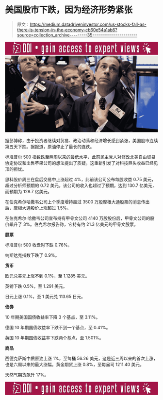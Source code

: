 # 美国股市下跌，因为经济形势紧张

> 原文：<https://medium.datadriveninvestor.com/us-stocks-fall-as-there-is-tension-in-the-economy-cb60e54a1ab6?source=collection_archive---------35----------------------->

[![](img/cc00dd13e56daef96ac397adc569b942.png)](http://www.track.datadriveninvestor.com/ExpertRi160px)![](img/5f124892ddc660182573db345fe74496.png)

据彭博称，由于投资者继续对贸易、政治动荡和经济增长感到紧张，美国股市连续第五天下跌。据报道，原油停止了最长的连跌。

标准普尔 500 指数跌至两周以来的最低水平，此前民主党人对修改北美自由贸易协定协议和出售苹果公司的想法提出了质疑。这重新引发了对科技巨头收益已经见顶的担忧。

思科股价周三在盘后交易中上涨超过 4%，此前该公司公布每股收益 0.75 美元，超过分析师预期的 0.72 美元。该公司的收入也超过了预期，达到 130.7 亿美元，而预期为 128.7 亿美元。

在伯克希尔哈撒韦公司上个季度增持超过 3500 万股摩根大通股票的消息传出后，摩根大通股价上涨超过 1.5%。

在伯克希尔·哈撒韦公司宣布持有甲骨文公司 4140 万股股份后，甲骨文公司的股价飙升了 3%。伯克希尔报告称，它持有约 21.3 亿美元的甲骨文股票。

**股票**

标准普尔 500 收盘时下跌 0.76%。

纳斯达克指数下跌了 0.9%。

**货币**

欧元兑美元上涨不到 0.1%，至 1.1285 美元。

英镑下跌 0.5%，至 1.291 美元。

日元上涨 0.1%，至 1 美元兑 113.65 日元。

**债券**

10 年期美国国债收益率下降 3 个基点，至 3.11%。

德国 10 年期国债收益率下跌不到一个基点，至 0.41%。

英国 10 年期国债收益率下跌两个基点，至 1.501%。

**商品**

西德克萨斯中质原油上涨 1%，至每桶 56.26 美元，这是近三周以来的首次上涨，也是六周以来的最大涨幅。黄金期货上涨 0.8%，至每盎司 1211.40 美元。

天然气期货飙升 17%。

[![](img/f31188170ff794fa4918fdadade5fd14.png)](http://www.track.datadriveninvestor.com/ExpertRi160pxB)